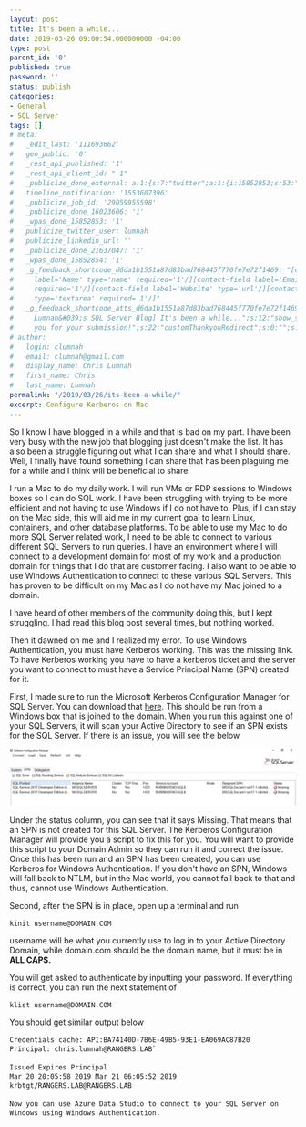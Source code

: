 ```yaml
---
layout: post
title: It's been a while...
date: 2019-03-26 09:00:54.000000000 -04:00
type: post
parent_id: '0'
published: true
password: ''
status: publish
categories:
- General
- SQL Server
tags: []
# meta:
#   _edit_last: '111693662'
#   geo_public: '0'
#   _rest_api_published: '1'
#   _rest_api_client_id: "-1"
#   _publicize_done_external: a:1:{s:7:"twitter";a:1:{i:15852853;s:53:"https://twitter.com/lumnah/status/1110536032343281664";}}
#   timeline_notification: '1553607396'
#   _publicize_job_id: '29059955598'
#   _publicize_done_16023606: '1'
#   _wpas_done_15852853: '1'
#   publicize_twitter_user: lumnah
#   publicize_linkedin_url: ''
#   _publicize_done_21637047: '1'
#   _wpas_done_15852854: '1'
#   _g_feedback_shortcode_d6da1b1551a87d83bad768445f770fe7e72f1469: "[contact-field
#     label='Name' type='name' required='1'/][contact-field label='Email' type='email'
#     required='1'/][contact-field label='Website' type='url'/][contact-field label='Comment'
#     type='textarea' required='1'/]"
#   _g_feedback_shortcode_atts_d6da1b1551a87d83bad768445f770fe7e72f1469: a:10:{s:2:"to";s:17:"clumnah@gmail.com";s:7:"subject";s:58:"[Chris
#     Lumnah&#039;s SQL Server Blog] It's been a while...";s:12:"show_subject";s:2:"no";s:6:"widget";i:0;s:2:"id";i:527;s:18:"submit_button_text";s:6:"Submit";s:14:"customThankyou";s:0:"";s:21:"customThankyouMessage";s:30:"Thank
#     you for your submission!";s:22:"customThankyouRedirect";s:0:"";s:10:"jetpackCRM";b:1;}
# author:
#   login: clumnah
#   email: clumnah@gmail.com
#   display_name: Chris Lumnah
#   first_name: Chris
#   last_name: Lumnah
permalink: "/2019/03/26/its-been-a-while/"
excerpt: Configure Kerberos on Mac
---
```

So I know I have blogged in a while and that is bad on my part. I have been very busy with the new job that blogging just doesn't make the list. It has also been a struggle figuring out what I can share and what I should share. Well, I finally have found something I can share that has been plaguing me for a while and I think will be beneficial to share.

I run a Mac to do my daily work. I will run VMs or RDP sessions to Windows boxes so I can do SQL work. I have been struggling with trying to be more efficient and not having to use Windows if I do not have to. Plus, if I can stay on the Mac side, this will aid me in my current goal to learn Linux, containers, and other database platforms. To be able to use my Mac to do more SQL Server related work, I need to be able to connect to various different SQL Servers to run queries. I have an environment where I will connect to a development domain for most of my work and a production domain for things that I do that are customer facing. I also want to be able to use Windows Authentication to connect to these various SQL Servers. This has proven to be difficult on my Mac as I do not have my Mac joined to a domain.

I have heard of other members of the community doing this, but I kept struggling. I had read this blog post several times, but nothing worked.

Then it dawned on me and I realized my error. To use Windows Authentication, you must have Kerberos working. This was the missing link. To have Kerberos working you have to have a kerberos ticket and the server you want to connect to must have a Service Principal Name (SPN) created for it.

First, I made sure to run the Microsoft Kerberos Configuration Manager for SQL Server. You can download that [here](https://www.microsoft.com/en-us/download/details.aspx?id=39046). This should be run from a Windows box that is joined to the domain. When you run this against one of your SQL Servers, it will scan your Active Directory to see if an SPN exists for the SQL Server. If there is an issue, you will see the below

![](/assets/images/2019/03/screen-shot-2019-03-20-at-8.35.34-pm.png)

Under the status column, you can see that it says Missing. That means that an SPN is not created for this SQL Server. The Kerberos Configuration Manager will provide you a script to fix this for you. You will want to provide this script to your Domain Admin so they can run it and correct the issue. Once this has been run and an SPN has been created, you can use Kerberos for Windows Authentication. If you don't have an SPN, Windows will fall back to NTLM, but in the Mac world, you cannot fall back to that and thus, cannot use Windows Authentication.

Second, after the SPN is in place, open up a terminal and run
```
kinit username@DOMAIN.COM
```

username will be what you currently use to log in to your Active Directory Domain, while domain.com should be the domain name, but it must be in **ALL CAPS.**

You will get asked to authenticate by inputting your password. If everything is correct, you can run the next statement of
```
klist username@DOMAIN.COM
```

You should get similar output below  
```
Credentials cache: API:BA74140D-7B6E-49B5-93E1-EA069AC87B20
Principal: chris.lumnah@RANGERS.LAB`

Issued Expires Principal  
Mar 20 20:05:58 2019 Mar 21 06:05:52 2019 krbtgt/RANGERS.LAB@RANGERS.LAB

Now you can use Azure Data Studio to connect to your SQL Server on Windows using Windows Authentication.
```
